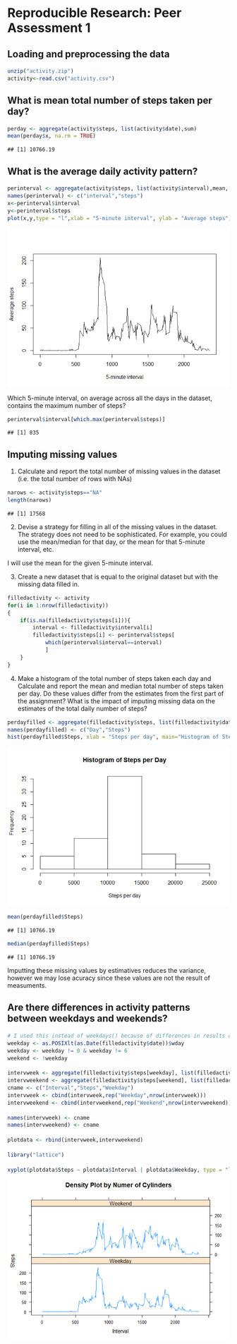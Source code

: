 # Reproducible Research: Peer Assessment 1


## Loading and preprocessing the data


```r
unzip("activity.zip")
activity<-read.csv("activity.csv")
```



## What is mean total number of steps taken per day?


```r
perday <- aggregate(activity$steps, list(activity$date),sum)
mean(perday$x, na.rm = TRUE)
```

```
## [1] 10766.19
```

## What is the average daily activity pattern?


```r
perinterval <- aggregate(activity$steps, list(activity$interval),mean, na.rm=TRUE)
names(perinterval) <- c("interval","steps")
x<-perinterval$interval
y<-perinterval$steps
plot(x,y,type = "l",xlab = "5-minute interval", ylab = "Average steps")
```

![](PA1_template_files/figure-html/unnamed-chunk-3-1.png)<!-- -->

Which 5-minute interval, on average across all the days in the dataset, contains the maximum number of steps?


```r
perinterval$interval[which.max(perinterval$steps)]
```

```
## [1] 835
```


## Imputing missing values

1. Calculate and report the total number of missing values in the dataset (i.e. the total number of rows with NAs)

```r
narows <- activity$steps=="NA"
length(narows)
```

```
## [1] 17568
```
2. Devise a strategy for filling in all of the missing values in the dataset. The strategy does not need to be 
sophisticated. For example, you could use the mean/median for that day, or the mean for that 5-minute interval, etc.

I will use the mean for the given 5-minute interval.

3. Create a new dataset that is equal to the original dataset but with the missing data filled in.


```r
filledactivity <- activity
for(i in 1:nrow(filledactivity))
{
    if(is.na(filledactivity$steps[i])){
        interval <- filledactivity$interval[i]
        filledactivity$steps[i] <- perinterval$steps[
            which(perinterval$interval==interval)
            ]
    }
}
```

4. Make a histogram of the total number of steps taken each day and Calculate and report the mean and median total number of steps taken per day. Do these values differ from the estimates from the first part of the assignment? What is the impact of imputing missing data on the estimates of the total daily number of steps?


```r
perdayfilled <- aggregate(filledactivity$steps, list(filledactivity$date),sum)
names(perdayfilled) <- c("Day","Steps")
hist(perdayfilled$Steps, xlab = "Steps per day", main="Histogram of Steps per Day")
```

![](PA1_template_files/figure-html/unnamed-chunk-7-1.png)<!-- -->


```r
mean(perdayfilled$Steps)
```

```
## [1] 10766.19
```


```r
median(perdayfilled$Steps)
```

```
## [1] 10766.19
```

Imputting these missing values by estimatives reduces the variance, however we may lose acuracy since these values are not the result of measuments.

## Are there differences in activity patterns between weekdays and weekends?


```r
# I used this instead of weekdays() because of differences in results caused by locale settings on my machine, this approach shoud work in every computer
weekday <- as.POSIXlt(as.Date(filledactivity$date))$wday
weekday <- weekday != 0 & weekday != 6
weekend <- !weekday

intervweek <- aggregate(filledactivity$steps[weekday], list(filledactivity$interval[weekday]),mean)
intervweekend <- aggregate(filledactivity$steps[weekend], list(filledactivity$interval[weekend]),mean)
cname <- c("Interval","Steps","Weekday")
intervweek <- cbind(intervweek,rep("Weekday",nrow(intervweek)))
intervweekend <- cbind(intervweekend,rep("Weekend",nrow(intervweekend)))

names(intervweek) <- cname
names(intervweekend) <- cname

plotdata <- rbind(intervweek,intervweekend)

library("lattice")

xyplot(plotdata$Steps ~ plotdata$Interval | plotdata$Weekday, type = "l", layout = c(1,2), main="Density Plot by Numer of Cylinders", xlab = "Interval", ylab = "Steps"  )
```

![](PA1_template_files/figure-html/unnamed-chunk-10-1.png)<!-- -->


